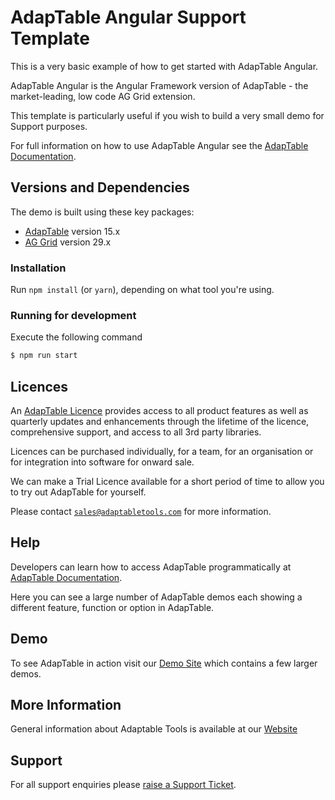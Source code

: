 # AdapTable Angular Support Template

This is a very basic example of how to get started with AdapTable Angular.

AdapTable Angular is the Angular Framework version of AdapTable - the market-leading, low code AG Grid extension.

This template is particularly useful if you wish to build a very small demo for Support purposes.

For full information on how to use AdapTable Angular see the [AdapTable Documentation](https://docs.adaptabletools.com/guide/angular-overview).

## Versions and Dependencies

The demo is built using these key packages:

- [AdapTable](https://docs.adaptabletools.com/) version 15.x
- [AG Grid](https://www.ag-grid.com) version 29.x


### Installation

Run `npm install` (or `yarn`), depending on what tool you're using.

### Running for development

Execute the following command

```sh
$ npm run start
```


## Licences

An [AdapTable Licence](https://docs.adaptabletools.com/guide/licensing) provides access to all product features as well as quarterly updates and enhancements through the lifetime of the licence, comprehensive support, and access to all 3rd party libraries.

Licences can be purchased individually, for a team, for an organisation or for integration into software for onward sale.

We can make a Trial Licence available for a short period of time to allow you to try out AdapTable for yourself.

Please contact [`sales@adaptabletools.com`](mailto:sales@adaptabletools.com) for more information.

## Help

Developers can learn how to access AdapTable programmatically at [AdapTable Documentation](https://docs.adaptabletools.com).  

Here you can see a large number of AdapTable demos each showing a different feature, function or option in AdapTable.

## Demo

To see AdapTable in action visit our [Demo Site](https://www.adaptabletools.com/demos) which contains a few larger demos.

## More Information

General information about Adaptable Tools is available at our [Website](http://www.adaptabletools.com) 
 
## Support

For all support enquiries please [raise a Support Ticket](https://adaptabletools.zendesk.com/hc/en-us/requests/new).




